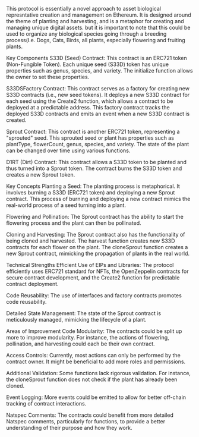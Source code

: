 This protocol is essentially a novel approach to asset biological represntative creation and management on Ethereum. It is designed around the theme of planting and harvesting, and is a metaphor for creating and managing unique digital assets. but it is important to note that this could be used to organize any biological species going through a breeding process(I.e. Dogs, Cats, Birds, all plants, especially flowering and fruiting plants. 

Key Components
S33D (Seed) Contract: This contract is an ERC721 token (Non-Fungible Token). Each unique seed (S33D) token has unique properties such as genus, species, and variety. The initialize function allows the owner to set these properties.

S33DSFactory Contract: This contract serves as a factory for creating new S33D contracts (i.e., new seed tokens). It deploys a new S33D contract for each seed using the Create2 function, which allows a contract to be deployed at a predictable address. This factory contract tracks the deployed S33D contracts and emits an event when a new S33D contract is created.

Sprout Contract: This contract is another ERC721 token, representing a "sprouted" seed. This sprouted seed or plant has properties such as plantType, flowerCount, genus, species, and variety. The state of the plant can be changed over time using various functions.

D1RT (Dirt) Contract: This contract allows a S33D token to be planted and thus turned into a Sprout token. The contract burns the S33D token and creates a new Sprout token.

Key Concepts
Planting a Seed: The planting process is metaphorical. It involves burning a S33D (ERC721 token) and deploying a new Sprout contract. This process of burning and deploying a new contract mimics the real-world process of a seed turning into a plant.

Flowering and Pollination: The Sprout contract has the ability to start the flowering process and the plant can then be pollinated.

Cloning and Harvesting: The Sprout contract also has the functionality of being cloned and harvested. The harvest function creates new S33D contracts for each flower on the plant. The cloneSprout function creates a new Sprout contract, mimicking the propagation of plants in the real world.

Technical Strengths
Efficient Use of EIPs and Libraries: The protocol efficiently uses ERC721 standard for NFTs, the OpenZeppelin contracts for secure contract development, and the Create2 function for predictable contract deployment.

Code Reusability: The use of interfaces and factory contracts promotes code reusability.

Detailed State Management: The state of the Sprout contract is meticulously managed, mimicking the lifecycle of a plant.

Areas of Improvement
Code Modularity: The contracts could be split up more to improve modularity. For instance, the actions of flowering, pollination, and harvesting could each be their own contract.

Access Controls: Currently, most actions can only be performed by the contract owner. It might be beneficial to add more roles and permissions.

Additional Validation: Some functions lack rigorous validation. For instance, the cloneSprout function does not check if the plant has already been cloned.

Event Logging: More events could be emitted to allow for better off-chain tracking of contract interactions.

Natspec Comments: The contracts could benefit from more detailed Natspec comments, particularly for functions, to provide a better understanding of their purpose and how they work.
